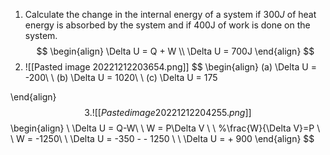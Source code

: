 
1. Calculate the change in the internal energy of a system if $300J$ of heat energy is absorbed by the system and if 400J of work is done on the system. 
$$
\begin{align}
\Delta U = Q + W \\
\Delta U = 700J
\end{align}
$$
2. ![[Pasted image 20221212203654.png]]
$$
\begin{align}
(a) \Delta U = -200\\ \\
(b) \Delta U = 1020\\ \\
(c) \Delta U = 175

\end{align}
$$
3. ![[Pasted image 20221212204255.png]]
$$
\begin{align}   \\
\Delta U = Q-W\\ \\
W = P\Delta V \\ \\
%\frac{W}{\Delta V}=P \\ \\
W = -1250\\ \\
\Delta U = -350 - - 1250 \\  \\
\Delta U = + 900
\end{align}
$$
